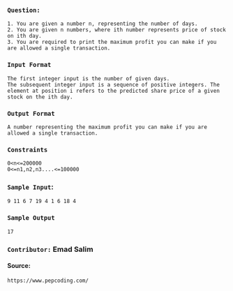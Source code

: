 ### ` Question: `
    1. You are given a number n, representing the number of days.
    2. You are given n numbers, where ith number represents price of stock on ith day.
    3. You are required to print the maximum profit you can make if you are allowed a single transaction.
### `Input Format`
    The first integer input is the number of given days.
    The subsequent integer input is a sequence of positive integers. The element at position i refers to the predicted share price of a given stock on the ith day.

### `Output Format`
    A number representing the maximum profit you can make if you are allowed a single transaction.
### `Constraints`
    0<n<=200000
    0<=n1,n2,n3....<=100000
### `Sample Input`:
    9 11 6 7 19 4 1 6 18 4
### `Sample Output`
    17
### `Contributor:` Emad Salim
#### Source: 
    https://www.pepcoding.com/
